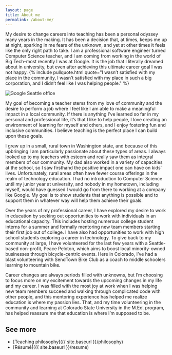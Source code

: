 ```yaml
---
layout: page
title: About me
permalink: /about-me/
---
```


My desire to change careers into teaching has been a personal odyssey many years in the making. It has been a decision that, at times, keeps me up at night, sparking in me fears of the unknown, and yet at other times it feels like the only right path to take. I am a professional software engineer turned Computer Science teacher, and I am coming from working in the world of Big Tech–most recently I was at Google. It is the job that I literally dreamed about in university, but even after achieving this ultimate career goal I was not happy. {% include pullquote.html quote="I wasn’t satisfied with my place in the community, I wasn’t satisfied with my place in such a big corporation, and I didn’t feel like I was helping people." %}

<img src="{{ site.baseurl }}/images/google.png" alt="Google Seattle office" class="google" />

My goal of becoming a teacher stems from my love of community and the desire to perform a job where I feel like I am able to make a meaningful impact in a local community. If there is anything I’ve learned so far in my personal and professional life, it’s that I like to help people, I love creating an environment of learning for myself and others, and I enjoy fostering fun and inclusive communities. I believe teaching is the perfect place I can build upon these goals.

I grew up in a small, rural town in Washington state, and because of this upbringing I am particularly passionate about these types of areas. I always looked up to my teachers with esteem and really saw them as integral members of our community. My dad also worked in a variety of capacities at the school, so I saw firsthand the positive impact one can have on kids’ lives. Unfortunately, rural areas often have fewer course offerings in the realm of technology education. I had no introduction to Computer Science until my junior year at university, and nobody in my hometown, including myself, would have guessed I would go from there to working at a company like Google. My goal is to show students that anything is possible and to support them in whatever way will help them achieve their goals.

Over the years of my professional career, I have explored my desire to work in education by seeking out opportunities to work with individuals in an educational capacity. This includes hosting numerous college student interns for a summer and formally mentoring new team members starting their first job out of college. I have also had opportunities to work with high school students exploring a career in technology. To give back to my community at large, I have volunteered for the last few years with a Seattle-based non-profit, Peace Peloton, which aims to boost local minority-owned businesses through bicycle-centric events. Here in Colorado, I’ve had a blast volunteering with SendTown Bike Club as a coach to middle schoolers learning to mountain bike.

Career changes are always periods filled with unknowns, but I’m choosing to focus more on my excitement towards the upcoming changes in my life and my career. I was filled with the most joy at work when I was helping new team members succeed and walking through complicated code with other people, and this mentoring experience has helped me realize education is where my passion lies. That, and my time volunteering in the community and learning at Colorado State University in the M.Ed. program, has helped reassure me that education is where I’m supposed to be.

## See more

- [Teaching philosophy]({{ site.baseurl }}/philosophy)
- [Résumé]({{ site.baseurl }}/resume)
